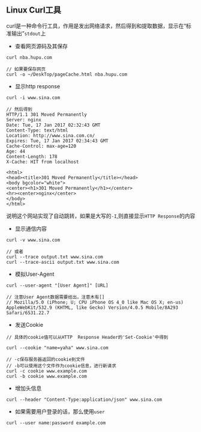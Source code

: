 ## Linux Curl工具
curl是一种命令行工具，作用是发出网络请求，然后得到和提取数据，显示在“标准输出”`stdout`上

* 查看网页源码及其保存
```
curl nba.hupu.com 

// 如果要保存网页
curl -o ~/DeskTop/pageCache.html nba.hupu.com
```
* 显示http response
```
curl -i www.sina.com
```

```
// 然后得到
HTTP/1.1 301 Moved Permanently
Server: nginx
Date: Tue, 17 Jan 2017 02:32:43 GMT
Content-Type: text/html
Location: http://www.sina.com.cn/
Expires: Tue, 17 Jan 2017 02:34:43 GMT
Cache-Control: max-age=120
Age: 44
Content-Length: 178
X-Cache: HIT from localhost

<html>
<head><title>301 Moved Permanently</title></head>
<body bgcolor="white">
<center><h1>301 Moved Permanently</h1></center>
<hr><center>nginx</center>
</body>
</html>
```
说明这个网站实现了自动跳转，如果是大写的`-I`,则直接显示`HTTP Response`的内容
* 显示通信内容
```
curl -v www.sina.com

// 或者
curl --trace output.txt www.sina.com
curl --trace-ascii output.txt www.sina.com
```
* 模拟User-Agent
```
curl --user-agent "[User Agent]" [URL]

// 注意User Agent数据需要给出，注意木有[]
// Mozilla/5.0 (iPhone; U; CPU iPhone OS 4_0 like Mac OS X; en-us) AppleWebKit/532.9 (KHTML, like Gecko) Version/4.0.5 Mobile/8A293 Safari/6531.22.7
```
* 发送Cookie
```
// 具体的cookie值可以从HTTP  Response Header的'Set-Cookie'中得到

curl --cookie "name=yaha" www.sina.com

// -c保存服务器返回的cookie到文件
// -b可以使用这个文件作为cookie信息，进行新请求
curl -c cookie www.example.com
curl -b cookie www.example.com
```
* 增加头信息
```
curl --header "Content-Type:application/json" www.sina.com
```
* 如果需要用户登录的话，那么使用`user`
```
curl --user name:password example.com
```
